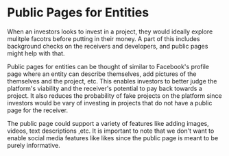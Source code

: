 # Public Pages for Entities

When an investors looks to invest in a project, they would ideally explore mulitple facotrs before putting in their money. A part of this includes background checks on the receivers and developers, and public pages might help with that.

Public pages for entities can be thought of similar to Facebook's profile page where an entity can describe themselves, add pictures of the themselves and the project, etc. This enables investors to better judge the platform's viability and the receiver's potential to pay back towards a project. It also reduces the probability of fake projects on the platform since investors would be vary of investing in projects that do not have a public page for the receiver.

The public page could support a variety of features like adding images, videos, text descriptions ,etc. It is important to note that we don't want to enable social media features like likes since the public page is meant to be purely informative.


